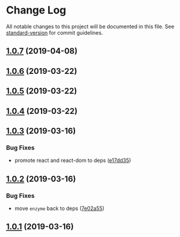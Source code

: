 # Change Log

All notable changes to this project will be documented in this file. See [standard-version](https://github.com/conventional-changelog/standard-version) for commit guidelines.

<a name="1.0.7"></a>
## [1.0.7](https://github.com/jimzhan/esnext-scripts/compare/v1.0.6...v1.0.7) (2019-04-08)



## [1.0.6](https://github.com/jimzhan/esnext-scripts/compare/v1.0.5...v1.0.6) (2019-03-22)



## [1.0.5](https://github.com/jimzhan/esnext-scripts/compare/v1.0.4...v1.0.5) (2019-03-22)



## [1.0.4](https://github.com/jimzhan/esnext-scripts/compare/v1.0.3...v1.0.4) (2019-03-22)



## [1.0.3](https://github.com/jimzhan/esnext-scripts/compare/v1.0.2...v1.0.3) (2019-03-16)


### Bug Fixes

* promote react and react-dom to deps ([e17dd35](https://github.com/jimzhan/esnext-scripts/commit/e17dd35))



## [1.0.2](https://github.com/jimzhan/esnext-scripts/compare/v1.0.1...v1.0.2) (2019-03-16)


### Bug Fixes

* move `enzyme` back to deps ([7e02a55](https://github.com/jimzhan/esnext-scripts/commit/7e02a55))



## [1.0.1](https://github.com/jimzhan/esnext-scripts/compare/v0.32.2...v1.0.1) (2019-03-16)
